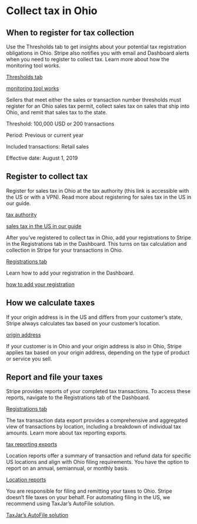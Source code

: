 # Collect tax in Ohio

## When to register for tax collection

Use the Thresholds tab to get insights about your potential tax registration obligations in Ohio. Stripe also notifies you with email and Dashboard alerts when you need to register to collect tax. Learn more about how the monitoring tool works.

[Thresholds tab](https://dashboard.stripe.com/tax/thresholds)

[monitoring tool works](/tax/monitoring)

Sellers that meet either the sales or transaction number thresholds must register for an Ohio sales tax permit, collect sales tax on sales that ship into Ohio, and remit that sales tax to the state.

Threshold: 100,000 USD or 200 transactions

Period: Previous or current year

Included transactions: Retail sales

Effective date: August 1, 2019

## Register to collect tax

Register for sales tax in Ohio at the tax authority (this link is accessible with the US or with a VPN). Read more about registering for sales tax in the US in our guide.

[tax authority](https://tax.ohio.gov/sales_and_use.aspx)

[sales tax in the US in our guide](https://stripe.com/guides/sales-tax-registration-process-us)

After you’ve registered to collect tax in Ohio, add your registrations to Stripe in the Registrations tab in the Dashboard. This turns on tax calculation and collection in Stripe for your transactions in Ohio.

[Registrations tab](https://dashboard.stripe.com/tax/registrations?location=us-oh)

Learn how to add your registration in the Dashboard.

[how to add your registration](/tax/registering#track-your-registrations-in-the-tax-dashboard)

## How we calculate taxes

If your origin address is in the US and differs from your customer’s state, Stripe always calculates tax based on your customer’s location.

[origin address](/tax/set-up#origin-address)

If your customer is in Ohio and your origin address is also in Ohio, Stripe applies tax based on your origin address, depending on the type of product or service you sell.

## Report and file your taxes

Stripe provides reports of your completed tax transactions. To access these reports, navigate to the Registrations tab of the Dashboard.

[Registrations tab](https://dashboard.stripe.com/tax/registrations)

The tax transaction data export provides a comprehensive and aggregated view of transactions by location, including a breakdown of individual tax amounts. Learn more about tax reporting exports.

[tax reporting exports](/tax/reports#exports)

Location reports offer a summary of transaction and refund data for specific US locations and align with Ohio filing requirements. You have the option to report on an annual, semiannual, or monthly basis.

[Location reports](/tax/reports#us-location-reports)

You are responsible for filing and remitting your taxes to Ohio. Stripe doesn’t file taxes on your behalf. For automating filing in the US, we recommend using TaxJar’s AutoFile solution.

[TaxJar’s AutoFile solution](https://go.taxjar.com/2021StripeTaxInquiry_LP-01-Request.html)
